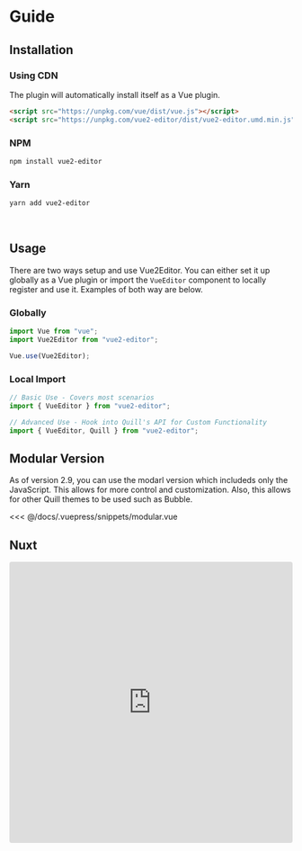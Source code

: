 # Guide

## Installation

### Using CDN

The plugin will automatically install itself as a Vue plugin.

<!-- https://unpkg.com/vue2-editor/dist/vue2-editor  -->

<!-- [unpkg.com](https://unpkg.com) provides NPM-based CDN links. The above link will always point to the latest release on NPM. You can also use a specific version/tag via URLs like https://unpkg.com/vue2-editor@{{ $version }}/dist/vue2-editor.js

Include vue2-editor after Vue and it will install itself automatically: -->

```html
<script src="https://unpkg.com/vue/dist/vue.js"></script>
<script src="https://unpkg.com/vue2-editor/dist/vue2-editor.umd.min.js"></script>
```

### NPM

```sh
npm install vue2-editor
```

### Yarn

```sh
yarn add vue2-editor
```

<br>

## Usage

There are two ways setup and use Vue2Editor. You can either set it up globally as a Vue plugin or import the `VueEditor` component to locally register and use it. Examples of both way are below.

### Globally

```js
import Vue from "vue";
import Vue2Editor from "vue2-editor";

Vue.use(Vue2Editor);
```

### Local Import

<!-- <<< @/docs/.vuepress/code-examples/source/basic.vue -->

```js
// Basic Use - Covers most scenarios
import { VueEditor } from "vue2-editor";

// Advanced Use - Hook into Quill's API for Custom Functionality
import { VueEditor, Quill } from "vue2-editor";
```

## Modular Version

As of version 2.9, you can use the modarl version which includeds only the JavaScript.
This allows for more control and customization. Also, this allows for other Quill themes to be used such as Bubble.

<<< @/docs/.vuepress/snippets/modular.vue

## Nuxt

<iframe src="https://codesandbox.io/embed/nuxt-vue2editor-example-pcny9?fontsize=14" title="Nuxt & Vue2Editor Example" allow="geolocation; microphone; camera; midi; vr; accelerometer; gyroscope; payment; ambient-light-sensor; encrypted-media" style="width:100%; height:500px; border:0; border-radius: 4px; overflow:hidden;" sandbox="allow-modals allow-forms allow-popups allow-scripts allow-same-origin"></iframe>

